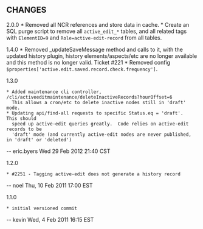 CHANGES
-------

2.0.0
    * Removed all NCR references and store data in cache.
    * Create an SQL purge script to remove all `active_edit_*` tables, and all related tags with
      `ElementID=9` and `Role=active-edit-record` from all tables.

1.4.0
    * Removed _updateSaveMessage method and calls to it, with the updated history plugin,
      history elements/aspects/etc are no longer available and this method is no longer valid. Ticket #221
    * Removed config `$properties['active.edit.saved.record.check.frequency']`.

1.3.0

    * Added maintenance cli controller, /cli/activeeditmaintenance/deleteInactiveRecords?hourOffset=6
      This allows a cron/etc to delete inactive nodes still in 'draft' mode.
    * Updating api/find-all requests to specific Status.eq = 'draft'.  This should
      speed up active-edit queries greatly.  Code relies on active-edit records to be
      'draft' mode (and currently active-edit nodes are never published, in 'draft' or 'deleted')

 -- eric.byers Wed 29 Feb 2012 21:40 CST

1.2.0

    * #2251 - Tagging active-edit does not generate a history record

 -- noel  Thu, 10 Feb 2011 17:00 EST

1.1.0

    * initial versioned commit

 -- kevin  Wed, 4 Feb 2011 16:15 EST
